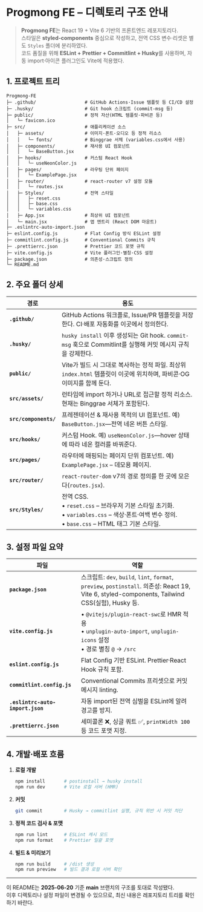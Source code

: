 # Progmong FE – 디렉토리 구조 안내

> **Progmong FE**는 React 19 + Vite 6 기반의 프론트엔드 레포지토리다.  
> 스타일은 **styled-components** 중심으로 작성하고, 전역 CSS 변수·리셋은 별도 `Styles` 폴더에 분리하였다.  
> 코드 품질을 위해 **ESLint + Prettier + Commitlint + Husky**를 사용하며, 자동 import·아이콘 플러그인도 Vite에 적용했다. 

## 1. 프로젝트 트리

```
Progmong-FE
├─ .github/                  # GitHub Actions·Issue 템플릿 등 CI/CD 설정
├─ .husky/                   # Git hook 스크립트 (commit-msg 등)
├─ public/                   # 정적 자산(HTML 템플릿·파비콘 등)
│   └─ favicon.ico
├─ src/                      # 애플리케이션 소스
│   ├─ assets/               # 이미지·폰트·오디오 등 정적 리소스
│   │   └─ fonts/            # Binggrae 서체 (variables.css에서 사용)
│   ├─ components/           # 재사용 UI 컴포넌트
│   │   └─ BaseButton.jsx
│   ├─ hooks/                # 커스텀 React Hook
│   │   └─ useNeonColor.js
│   ├─ pages/                # 라우팅 단위 페이지
│   │   └─ ExamplePage.jsx
│   ├─ router/               # react-router v7 설정 모듈
│   │   └─ routes.jsx
│   ├─ Styles/               # 전역 스타일
│   │   ├─ reset.css
│   │   ├─ base.css
│   │   └─ variables.css
│   ├─ App.jsx               # 최상위 UI 컴포넌트
│   └─ main.jsx              # 앱 엔트리 (React DOM 마운트)
├─ .eslintrc-auto-import.json
├─ eslint.config.js          # Flat Config 방식 ESLint 설정
├─ commitlint.config.js      # Conventional Commits 규칙
├─ .prettierrc.json          # Prettier 코드 포맷 규칙
├─ vite.config.js            # Vite 플러그인·별칭·CSS 설정
├─ package.json              # 의존성·스크립트 정의
└─ README.md
```

## 2. 주요 폴더 상세

| 경로                  | 용도                                                                                                                                                |
| --------------------- | --------------------------------------------------------------------------------------------------------------------------------------------------- |
| **`.github/`**        | GitHub Actions 워크플로, Issue/PR 템플릿을 저장한다. CI·배포 자동화를 이곳에서 정의한다.                                                            |
| **`.husky/`**         | `husky install` 이후 생성되는 Git hook. `commit-msg` 훅으로 Commitlint를 실행해 커밋 메시지 규칙을 강제한다.                                        |
| **`public/`**         | Vite가 빌드 시 그대로 복사하는 정적 파일. 최상위 `index.html` 템플릿이 이곳에 위치하며, 파비콘·OG 이미지를 함께 둔다.                               |
| **`src/assets/`**     | 런타임에 import 하거나 URL로 접근할 정적 리소스. 현재는 Binggrae 서체가 포함된다.                                                                   |
| **`src/components/`** | 프레젠테이션 & 재사용 목적의 UI 컴포넌트. 예) `BaseButton.jsx`—전역 네온 버튼 스타일.                                                               |
| **`src/hooks/`**      | 커스텀 Hook. 예) `useNeonColor.js`—hover 상태에 따라 네온 컬러를 바꿔준다.                                                                          |
| **`src/pages/`**      | 라우터에 매핑되는 페이지 단위 컴포넌트. 예) `ExamplePage.jsx` – 데모용 페이지.                                                                      |
| **`src/router/`**     | `react-router-dom` v7의 경로 정의를 한 곳에 모은다(`routes.jsx`).                                                                                   |
| **`src/Styles/`**     | 전역 CSS.<br>• `reset.css` – 브라우저 기본 스타일 초기화.<br>• `variables.css` – 색상·폰트·여백 변수 정의.<br>• `base.css` – HTML 태그 기본 스타일. |

## 3. 설정 파일 요약

| 파일                             | 역할                                                                                                                                             |
| -------------------------------- | ------------------------------------------------------------------------------------------------------------------------------------------------ |
| **`package.json`**               | 스크립트: `dev`, `build`, `lint`, `format`, `preview`, `postinstall`. 의존성: React 19, Vite 6, styled-components, Tailwind CSS(실험), Husky 등. |
| **`vite.config.js`**             | • `@vitejs/plugin-react-swc`로 HMR 적용<br>• `unplugin-auto-import`, `unplugin-icons` 설정<br>• 경로 별칭 `@` → `/src`                           |
| **`eslint.config.js`**           | Flat Config 기반 ESLint. Prettier·React Hook 규칙 포함.                                                                                          |
| **`commitlint.config.js`**       | Conventional Commits 프리셋으로 커밋 메시지 linting.                                                                                             |
| **`.eslintrc-auto-import.json`** | 자동 import된 전역 심벌을 ESLint에 알려 경고를 방지.                                                                                             |
| **`.prettierrc.json`**           | 세미콜론 ❌, 싱글 쿼트 ✅, `printWidth 100` 등 코드 포맷 지정.                                                                                   |

## 4. 개발·배포 흐름

1. **로컬 개발**

   ```bash
   npm install       # postinstall → husky install
   npm run dev       # Vite 로컬 서버 (HMR)
   ```

2. **커밋**

   ```bash
   git commit        # Husky → commitlint 실행, 규칙 위반 시 커밋 차단
   ```

3. **정적 코드 검사 & 포맷**

   ```bash
   npm run lint      # ESLint 캐시 모드
   npm run format    # Prettier 일괄 포맷
   ```

4. **빌드 & 미리보기**

   ```bash
   npm run build     # /dist 생성
   npm run preview   # 빌드 결과 로컬 서버 확인
   ```

---

이 README는 **2025-06-20** 기준 **main** 브랜치의 구조를 토대로 작성됐다.  
이후 디렉토리나 설정 파일이 변경될 수 있으므로, 최신 내용은 레포지토리 트리를 확인하기 바란다.
